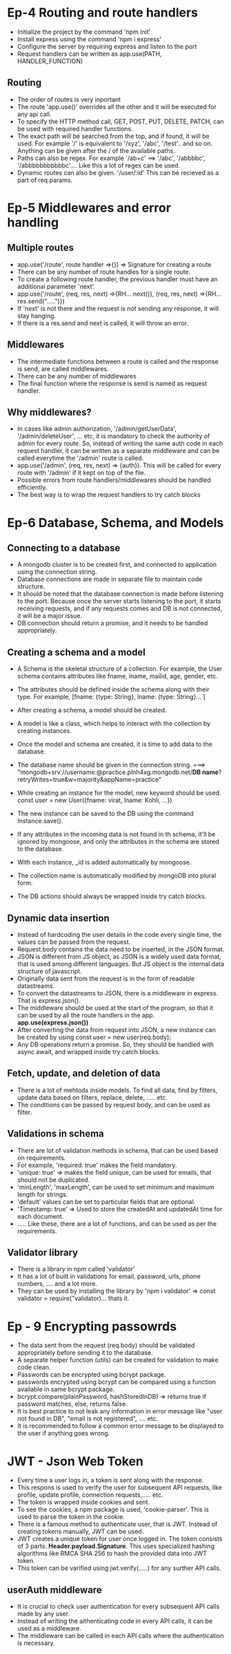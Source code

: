 # Ep-4 Routing and route handlers

- Initialize the project by the command 'npm init'
- Install express using the command 'npm i express'
- Configure the server by requiring express and listen to the port
- Request handlers can be written as app.use(PATH, HANDLER_FUNCTION)

## Routing
- The order of routes is very inportant
- The route 'app.use()' overrides all the other and it will be executed for any api call.
- To specify the HTTP method call, GET, POST, PUT, DELETE, PATCH, can be used with required handler functions.
- The exact path will be searched from the top, and if found, it will be used. For example '/' is equivalent to '/xyz', '/abc', '/test'.. and so on. Anything can be given after the / of the available paths.
- Paths can also be regex. For example '/ab+c' ==> '/abc', '/abbbbc', '/abbbbbbbbbbbc'.... Like this a lot of regex can be used. 
- Dynamic routes can also be given. '/user/:id' This can be recieved as a part of req.params. 

# Ep-5 Middlewares and error handling

## Multiple routes
- app.use('/route', route handler =>{})  => Signature for creating a route
- There can be any number of route handles for a single route.
- To create a following route handler, the previous handler must have an additional parameter 'next'.
- app.use('/route', (req, res, next) =>{RH... next()}, (req, res, next) =>{RH... res.send(".....")})
- If 'next' is not there and the request is not sending any response, it will stay hanging.
- If there is a res.send and next is called, it will throw an error. 

## Middlewares
- The intermediate functions between a route is called and the response is send, are called middlewares. 
- There can be any number of middlewares
- The final function where the response is send is named as request handler. 

## Why middlewares?
- In cases like admin authorization, '/admin/getUserData', '/admin/deleteUser', ... etc, it is mandatory to check the authority of admin for every route. So, instead of writing the same auth code in each request handler, it can be written as a separate middleware and can be called everytime the '/admin' route is called. 
- app.use('/admin', (req, res, next) => {auth}). This will be called for every route with '/admin' if it kept on top of the file. 
- Possible errors from route handlers/middlewares should be handled efficiently.
- The best way is to wrap the request handlers to try catch blocks

# Ep-6 Database, Schema, and Models

## Connecting to a database
- A mongodb cluster is to be created first, and connected to application using the connection string.
- Database connections are made in separate file to maintain code structure.
- It should be noted that the database connection is made before listening to the port. Because once the server starts listening to the port, it starts receiving requests, and if any requests comes and DB is not connected, it will be a major issue. 
- DB connection should return a promise, and it needs to be handled appropriately.

## Creating a schema and a model
- A Schema is the skeletal structure of a collection. For example, the User schema contains attributes like fname, lname, mailid, age, gender, etc.
- The attributes should be defined inside the schema along with their type. For example, [fname: {type: String}, lname: {type: String}... ]
- After creating a schema, a model should be created.
- A model is like a class, which helps to interact with the collection by creating instances. 

- Once the model and schema are created, it is time to add data to the database. 
- The database name should be given in the connection string. ===> "mongodb+srv://username:<Password>@practice.plnh4xg.mongodb.net/**DB name**?retryWrites=true&w=majority&appName=practice"
- While creating an instance for the model, new keyword should be used. const user = new User({fname: virat, lname: Kohli, ...})
- The new instance can be saved to the DB using the command Instance.save(). 
- If any attributes in the incoming data is not found in th schema, it'll be ignored by mongoose, and only the attributes in the schema are stored to the database. 
- With each instance, _id is added automatically by mongoose. 
- The collection name is automatically modified by mongoDB into plural form. 
- The DB actions should always be wrapped inside try catch blocks. 

## Dynamic data insertion

- Instead of hardcoding the user details in the code every single time, the values can be passed from the request. 
- Request.body contains the data need to be inserted, in the JSON format. 
- JSON is different from JS object, as JSON is a widely used data format, that is used among different languages. But JS object is the internal data structure of javascript. 
- Originally data sent from the request is in the form of readable datastreams. 
- To convert the datastreams to JSON, there is a middleware in express. That is express.json().
- The middleware should be used at the start of the program, so that it can be used by all the route handlers in the app. **app.use(express.json())**
- After converting the data from request into JSON, a new instance can be created by using const user = new user(req.body);
- Any DB operations return a promise. So, they should be handled with async await, and wrapped inside try catch blocks. 


## Fetch, update, and deletion of data

- There is a lot of mehtods inside models. To find all data, find by filters, update data based on filters, replace, delete, ..... etc. 
- The conditions can be passed by request body, and can be used as filter. 

## Validations in schema
- There are lot of validation methods in schema, that can be used based on requirements.
- For example, 'required: true' makes the field mandatory. 
- 'unique: true' => makes the field unique, can be used for emails, that should not be duplicated.
- 'minLength', 'maxLength', can be used to set minimum and maximum length for strings.
- 'default' values can be set to particular fields that are optional.
- 'Timestamp: true' => Used to store the createdAt and updatedAt time for each document.
- ..... Like these, there are a lot of functions, and can be used as per the requirements. 

## Validator library
- There is a library in npm called 'validator'
- It has a lot of built in validations for email, password, urls, phone numbers, .... and a lot more. 
- They can be used by installing the library by 'npm i validator' => const validator = require("validator)... thats it. 


# Ep - 9 Encrypting passowrds

- The data sent from the request (req.body) should be validated appropriately before sending it to the database. 
- A separate helper function (utils) can be created for validation to make code clean.
- Passwords can be encrypted using bcrypt package. 
- passwords encrypted using bcrypt can be compared using a function available in same bcrypt package. 
- bcrypt.compare(plainPassword, hashStoredInDB) => returns true if password matches, else, returns false. 
- It is best practice to not leak any information in error message like "user not found in DB", "email is not registered", .... etc. 
- It is recommended to follow a common error message to be displayed to the user if anything goes wrong. 

# JWT - Json Web Token 

- Every time a user logs in, a token is sent along with the response. 
- This respons is used to verify the user for subsequent API requests, like profile, update profile, connection requests,..... etc. 
- The token is wrapped inside cookies and sent. 
- To see the cookies, a npm package is used, 'cookie-parser'. This is used to parse the token in the cookie. 
- There is a famous method to authenticate user, that is JWT. Instead of creating tokens manually, JWT can be used. 
- JWT creates a unique token for user once logged in. The token consists of 3 parts. **Header.payload.Signature**. This uses specialized hashing algorithms like RMCA SHA 256 to hash the provided data into JWT token. 
- This token can be varified using jwt.verify(.....) for any surther API calls. 

## userAuth middleware

- It is crucial to check user authentication for every subsequent API calls made by any user. 
- Instead of writing the aithenticating code in every API calls, it can be used as a middleware. 
- The middleware can be called in each API calls where the authentication is necessary. 